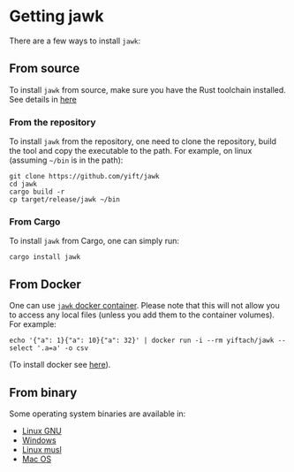 # Getting jawk
There are a few ways to install `jawk`:
## From source
To install `jawk` from source, make sure you have the Rust toolchain installed. See details in [here](https://www.rust-lang.org/tools/install)
### From the repository
To install `jawk` from the repository, one need to clone the repository, build the tool and copy the executable to the path.
For example, on linux (assuming `~/bin` is in the path):
```
git clone https://github.com/yift/jawk
cd jawk
cargo build -r
cp target/release/jawk ~/bin
```

### From Cargo
To install `jawk` from Cargo, one can simply run:
```
cargo install jawk
```

## From Docker
One can use [`jawk` docker container](https://hub.docker.com/r/yiftach/jawk). Please note that this will not allow you to access any local files (unless you add them to the container volumes).
For example:
```
echo '{"a": 1}{"a": 10}{"a": 32}' | docker run -i --rm yiftach/jawk --select '.a=a' -o csv
```
(To install docker see [here](https://docs.docker.com/engine/install/)).

## From binary
Some operating system binaries are available in:
* [Linux GNU](jawk-x86_64-unknown-linux-gnu/jawk)
* [Windows](jawk-x86_64-pc-windows-msvc/jawk.exe)
* [Linux musl](jawk-x86_64-unknown-linux-musl/kawk)
* [Mac OS](jawk-x86_64-apple-darwin/jawk)
